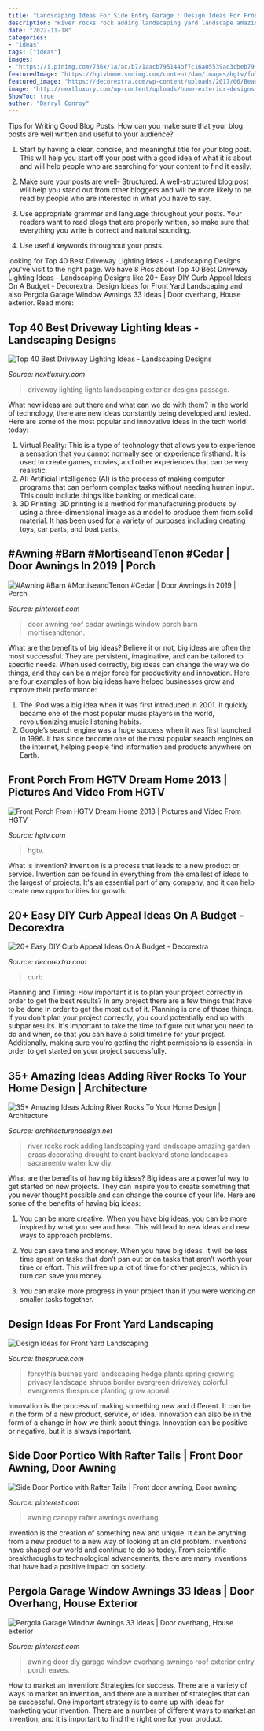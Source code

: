 ```yaml
---
title: "Landscaping Ideas For Side Entry Garage : Design Ideas For Front Yard Landscaping"
description: "River rocks rock adding landscaping yard landscape amazing garden grass decorating drought tolerant backyard stone landscapes sacramento water low diy"
date: "2022-11-18"
categories:
- "ideas"
tags: ["ideas"]
images:
- "https://i.pinimg.com/736x/1a/ac/b7/1aacb795144bf7c16a05539ac3cbeb79.jpg?b=t"
featuredImage: "https://hgtvhome.sndimg.com/content/dam/images/hgtv/fullset/2012/11/2/4/DH2013_Front-Porch-01-Front-Porch-FIN_s4x3.jpg.rend.hgtvcom.616.462.suffix/1400975070181.jpeg"
featured_image: "https://decorextra.com/wp-content/uploads/2017/06/Beautiful-Walkway-DIY-Curb-Appeal-Ideas-on-budget.jpg"
image: "http://nextluxury.com/wp-content/uploads/home-exterior-designs-driveway-lighting.jpg"
ShowToc: true
author: "Darryl Conroy"
---
```



Tips for Writing Good Blog Posts: How can you make sure that your blog posts are well written and useful to your audience?
1. Start by having a clear, concise, and meaningful title for your blog post. This will help you start off your post with a good idea of what it is about and will help people who are searching for your content to find it easily.
2. Make sure your posts are well- Structured. A well-structured blog post will help you stand out from other bloggers and will be more likely to be read by people who are interested in what you have to say.

3. Use appropriate grammar and language throughout your posts. Your readers want to read blogs that are properly written, so make sure that everything you write is correct and natural sounding.

4. Use useful keywords throughout your posts.

	

		
looking for Top 40 Best Driveway Lighting Ideas - Landscaping Designs you've visit to the right page. We have 8 Pics about Top 40 Best Driveway Lighting Ideas - Landscaping Designs like 20+ Easy DIY Curb Appeal Ideas On A Budget - Decorextra, Design Ideas for Front Yard Landscaping and also Pergola Garage Window Awnings 33 Ideas | Door overhang, House exterior. Read more:
		
    
## Top 40 Best Driveway Lighting Ideas - Landscaping Designs

<img loading=lazy src="http://nextluxury.com/wp-content/uploads/home-exterior-designs-driveway-lighting.jpg" onerror="this.onerror=null;this.src='https://tse4.mm.bing.net/th?id=OIP.4ZDV__JxbFG1TK3kz1r5iwHaEJ&amp;pid=15.1';" alt="Top 40 Best Driveway Lighting Ideas - Landscaping Designs">

_Source: nextluxury.com_

>driveway lighting lights landscaping exterior designs passage. 

	

What new ideas are out there and what can we do with them?
In the world of technology, there are new ideas constantly being developed and tested. Here are some of the most popular and innovative ideas in the tech world today: 
1. Virtual Reality: This is a type of technology that allows you to experience a sensation that you cannot normally see or experience firsthand. It is used to create games, movies, and other experiences that can be very realistic. 
2. AI: Artificial Intelligence (AI) is the process of making computer programs that can perform complex tasks without needing human input. This could include things like banking or medical care. 
3. 3D Printing: 3D printing is a method for manufacturing products by using a three-dimensional image as a model to produce them from solid material. It has been used for a variety of purposes including creating toys, car parts, and boat parts.

    
## #Awning #Barn #MortiseandTenon #Cedar | Door Awnings In 2019 | Porch

<img loading=lazy src="https://i.pinimg.com/736x/1a/ac/b7/1aacb795144bf7c16a05539ac3cbeb79.jpg?b=t" onerror="this.onerror=null;this.src='https://tse1.mm.bing.net/th?id=OIP.PudwUE3QKGdQr2O6uPGh-wHaJ3&amp;pid=15.1';" alt="#Awning #Barn #MortiseandTenon #Cedar | Door Awnings in 2019 | Porch">

_Source: pinterest.com_

>door awning roof cedar awnings window porch barn mortiseandtenon. 

	

What are the benefits of big ideas?
Believe it or not, big ideas are often the most successful. They are persistent, imaginative, and can be tailored to specific needs. When used correctly, big ideas can change the way we do things, and they can be a major force for productivity and innovation. Here are four examples of how big ideas have helped businesses grow and improve their performance: 
1. The iPod was a big idea when it was first introduced in 2001. It quickly became one of the most popular music players in the world, revolutionizing music listening habits. 
2. Google’s search engine was a huge success when it was first launched in 1996. It has since become one of the most popular search engines on the internet, helping people find information and products anywhere on Earth. 

    
## Front Porch From HGTV Dream Home 2013 | Pictures And Video From HGTV

<img loading=lazy src="https://hgtvhome.sndimg.com/content/dam/images/hgtv/fullset/2012/11/2/4/DH2013_Front-Porch-01-Front-Porch-FIN_s4x3.jpg.rend.hgtvcom.616.462.suffix/1400975070181.jpeg" onerror="this.onerror=null;this.src='https://tse2.mm.bing.net/th?id=OIP.iNLU8aiGJBrekFn3dUPUHgHaFj&amp;pid=15.1';" alt="Front Porch From HGTV Dream Home 2013 | Pictures and Video From HGTV">

_Source: hgtv.com_

>hgtv. 

	

What is invention?
Invention is a process that leads to a new product or service. Invention can be found in everything from the smallest of ideas to the largest of projects. It's an essential part of any company, and it can help create new opportunities for growth.

    
## 20+ Easy DIY Curb Appeal Ideas On A Budget - Decorextra

<img loading=lazy src="https://decorextra.com/wp-content/uploads/2017/06/Beautiful-Walkway-DIY-Curb-Appeal-Ideas-on-budget.jpg" onerror="this.onerror=null;this.src='https://tse2.mm.bing.net/th?id=OIP.TOW36L97VoXfZe7PiOeaxgHaFj&amp;pid=15.1';" alt="20+ Easy DIY Curb Appeal Ideas On A Budget - Decorextra">

_Source: decorextra.com_

>curb. 

	

Planning and Timing: How important it is to plan your project correctly in order to get the best results?
In any project there are a few things that have to be done in order to get the most out of it. Planning is one of those things. If you don't plan your project correctly, you could potentially end up with subpar results. It's important to take the time to figure out what you need to do and when, so that you can have a solid timeline for your project. Additionally, making sure you're getting the right permissions is essential in order to get started on your project successfully.

    
## 35+ Amazing Ideas Adding River Rocks To Your Home Design | Architecture

<img loading=lazy src="http://cdn.architecturendesign.net/wp-content/uploads/2015/06/AD-Add-River-Rocks-To-Home-11.jpg" onerror="this.onerror=null;this.src='https://tse2.mm.bing.net/th?id=OIP.zNUFlzA7H2TjP0mNPsOXOAHaLG&amp;pid=15.1';" alt="35+ Amazing Ideas Adding River Rocks To Your Home Design | Architecture">

_Source: architecturendesign.net_

>river rocks rock adding landscaping yard landscape amazing garden grass decorating drought tolerant backyard stone landscapes sacramento water low diy. 

	

What are the benefits of having big ideas?
Big ideas are a powerful way to get started on new projects. They can inspire you to create something that you never thought possible and can change the course of your life. Here are some of the benefits of having big ideas:
1. You can be more creative. When you have big ideas, you can be more inspired by what you see and hear. This will lead to new ideas and new ways to approach problems.

2. You can save time and money. When you have big ideas, it will be less time spent on tasks that don’t pan out or on tasks that aren’t worth your time or effort. This will free up a lot of time for other projects, which in turn can save you money.

3. You can make more progress in your project than if you were working on smaller tasks together.

    
## Design Ideas For Front Yard Landscaping

<img loading=lazy src="https://www.thespruce.com/thmb/YcQWPUqdLOCEGxHB26BP6v0s0HI=/3008x2000/filters:fill(auto,1)/forsythia-hedge-w-evergreens-big-56a585963df78cf77288afe8.jpg" onerror="this.onerror=null;this.src='https://tse2.mm.bing.net/th?id=OIP.RgJu9YVqGAy2IPi1qKrzuAHaE7&amp;pid=15.1';" alt="Design Ideas for Front Yard Landscaping">

_Source: thespruce.com_

>forsythia bushes yard landscaping hedge plants spring growing privacy landscape shrubs border evergreen driveway colorful evergreens thespruce planting grow appeal. 

	

Innovation is the process of making something new and different. It can be in the form of a new product, service, or idea. Innovation can also be in the form of a change in how we think about things. Innovation can be positive or negative, but it is always important.

    
## Side Door Portico With Rafter Tails | Front Door Awning, Door Awning

<img loading=lazy src="https://i.pinimg.com/736x/b9/5d/4f/b95d4f5f67fb8554a770b4c88ff653f3.jpg" onerror="this.onerror=null;this.src='https://tse2.mm.bing.net/th?id=OIP.lyDOabFdQeV3kR_rHQiTkAHaEw&amp;pid=15.1';" alt="Side Door Portico with Rafter Tails | Front door awning, Door awning">

_Source: pinterest.com_

>awning canopy rafter awnings overhang. 

	

Invention is the creation of something new and unique. It can be anything from a new product to a new way of looking at an old problem. Inventions have shaped our world and continue to do so today. From scientific breakthroughs to technological advancements, there are many inventions that have had a positive impact on society.

    
## Pergola Garage Window Awnings 33 Ideas | Door Overhang, House Exterior

<img loading=lazy src="https://i.pinimg.com/736x/37/00/a1/3700a162f283945e0be8857d93add30f.jpg" onerror="this.onerror=null;this.src='https://tse1.mm.bing.net/th?id=OIP.rCjVv2A3xJfMrHyrpbwfOwAAAA&amp;pid=15.1';" alt="Pergola Garage Window Awnings 33 Ideas | Door overhang, House exterior">

_Source: pinterest.com_

>awning door diy garage window overhang awnings roof exterior entry porch eaves. 

	

How to market an invention: Strategies for success.
There are a variety of ways to market an invention, and there are a number of strategies that can be successful. One important strategy is to come up with ideas for marketing your invention. There are a number of different ways to market an invention, and it is important to find the right one for your product.

